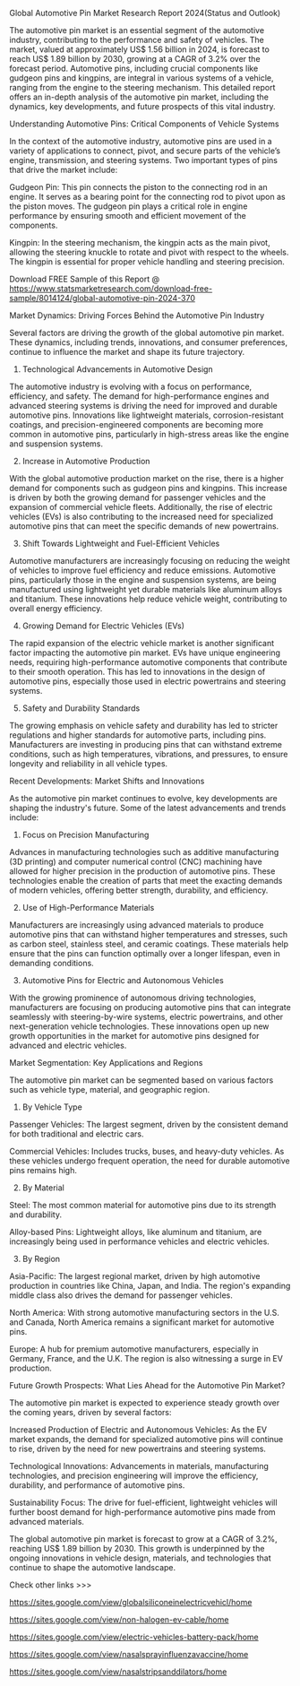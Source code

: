 Global Automotive Pin Market Research Report 2024(Status and Outlook)

The automotive pin market is an essential segment of the automotive industry, contributing to the performance and safety of vehicles. The market, valued at approximately US$ 1.56 billion in 2024, is forecast to reach US$ 1.89 billion by 2030, growing at a CAGR of 3.2% over the forecast period. Automotive pins, including crucial components like gudgeon pins and kingpins, are integral in various systems of a vehicle, ranging from the engine to the steering mechanism. This detailed report offers an in-depth analysis of the automotive pin market, including the dynamics, key developments, and future prospects of this vital industry.

Understanding Automotive Pins: Critical Components of Vehicle Systems

In the context of the automotive industry, automotive pins are used in a variety of applications to connect, pivot, and secure parts of the vehicle’s engine, transmission, and steering systems. Two important types of pins that drive the market include:

Gudgeon Pin: This pin connects the piston to the connecting rod in an engine. It serves as a bearing point for the connecting rod to pivot upon as the piston moves. The gudgeon pin plays a critical role in engine performance by ensuring smooth and efficient movement of the components.

Kingpin: In the steering mechanism, the kingpin acts as the main pivot, allowing the steering knuckle to rotate and pivot with respect to the wheels. The kingpin is essential for proper vehicle handling and steering precision.

Download FREE Sample of this Report @ https://www.statsmarketresearch.com/download-free-sample/8014124/global-automotive-pin-2024-370

Market Dynamics: Driving Forces Behind the Automotive Pin Industry

Several factors are driving the growth of the global automotive pin market. These dynamics, including trends, innovations, and consumer preferences, continue to influence the market and shape its future trajectory.

1. Technological Advancements in Automotive Design

The automotive industry is evolving with a focus on performance, efficiency, and safety. The demand for high-performance engines and advanced steering systems is driving the need for improved and durable automotive pins. Innovations like lightweight materials, corrosion-resistant coatings, and precision-engineered components are becoming more common in automotive pins, particularly in high-stress areas like the engine and suspension systems.

2. Increase in Automotive Production

With the global automotive production market on the rise, there is a higher demand for components such as gudgeon pins and kingpins. This increase is driven by both the growing demand for passenger vehicles and the expansion of commercial vehicle fleets. Additionally, the rise of electric vehicles (EVs) is also contributing to the increased need for specialized automotive pins that can meet the specific demands of new powertrains.

3. Shift Towards Lightweight and Fuel-Efficient Vehicles

Automotive manufacturers are increasingly focusing on reducing the weight of vehicles to improve fuel efficiency and reduce emissions. Automotive pins, particularly those in the engine and suspension systems, are being manufactured using lightweight yet durable materials like aluminum alloys and titanium. These innovations help reduce vehicle weight, contributing to overall energy efficiency.

4. Growing Demand for Electric Vehicles (EVs)

The rapid expansion of the electric vehicle market is another significant factor impacting the automotive pin market. EVs have unique engineering needs, requiring high-performance automotive components that contribute to their smooth operation. This has led to innovations in the design of automotive pins, especially those used in electric powertrains and steering systems.

5. Safety and Durability Standards

The growing emphasis on vehicle safety and durability has led to stricter regulations and higher standards for automotive parts, including pins. Manufacturers are investing in producing pins that can withstand extreme conditions, such as high temperatures, vibrations, and pressures, to ensure longevity and reliability in all vehicle types.

Recent Developments: Market Shifts and Innovations

As the automotive pin market continues to evolve, key developments are shaping the industry's future. Some of the latest advancements and trends include:

1. Focus on Precision Manufacturing

Advances in manufacturing technologies such as additive manufacturing (3D printing) and computer numerical control (CNC) machining have allowed for higher precision in the production of automotive pins. These technologies enable the creation of parts that meet the exacting demands of modern vehicles, offering better strength, durability, and efficiency.

2. Use of High-Performance Materials

Manufacturers are increasingly using advanced materials to produce automotive pins that can withstand higher temperatures and stresses, such as carbon steel, stainless steel, and ceramic coatings. These materials help ensure that the pins can function optimally over a longer lifespan, even in demanding conditions.

3. Automotive Pins for Electric and Autonomous Vehicles

With the growing prominence of autonomous driving technologies, manufacturers are focusing on producing automotive pins that can integrate seamlessly with steering-by-wire systems, electric powertrains, and other next-generation vehicle technologies. These innovations open up new growth opportunities in the market for automotive pins designed for advanced and electric vehicles.

Market Segmentation: Key Applications and Regions

The automotive pin market can be segmented based on various factors such as vehicle type, material, and geographic region.

1. By Vehicle Type

Passenger Vehicles: The largest segment, driven by the consistent demand for both traditional and electric cars.

Commercial Vehicles: Includes trucks, buses, and heavy-duty vehicles. As these vehicles undergo frequent operation, the need for durable automotive pins remains high.

2. By Material

Steel: The most common material for automotive pins due to its strength and durability.

Alloy-based Pins: Lightweight alloys, like aluminum and titanium, are increasingly being used in performance vehicles and electric vehicles.

3. By Region

Asia-Pacific: The largest regional market, driven by high automotive production in countries like China, Japan, and India. The region's expanding middle class also drives the demand for passenger vehicles.

North America: With strong automotive manufacturing sectors in the U.S. and Canada, North America remains a significant market for automotive pins.

Europe: A hub for premium automotive manufacturers, especially in Germany, France, and the U.K. The region is also witnessing a surge in EV production.

Future Growth Prospects: What Lies Ahead for the Automotive Pin Market?

The automotive pin market is expected to experience steady growth over the coming years, driven by several factors:

Increased Production of Electric and Autonomous Vehicles: As the EV market expands, the demand for specialized automotive pins will continue to rise, driven by the need for new powertrains and steering systems.

Technological Innovations: Advancements in materials, manufacturing technologies, and precision engineering will improve the efficiency, durability, and performance of automotive pins.

Sustainability Focus: The drive for fuel-efficient, lightweight vehicles will further boost demand for high-performance automotive pins made from advanced materials.

The global automotive pin market is forecast to grow at a CAGR of 3.2%, reaching US$ 1.89 billion by 2030. This growth is underpinned by the ongoing innovations in vehicle design, materials, and technologies that continue to shape the automotive landscape.

Check other links >>>

https://sites.google.com/view/globalsiliconeinelectricvehicl/home

https://sites.google.com/view/non-halogen-ev-cable/home

https://sites.google.com/view/electric-vehicles-battery-pack/home

https://sites.google.com/view/nasalsprayinfluenzavaccine/home

https://sites.google.com/view/nasalstripsanddilators/home

